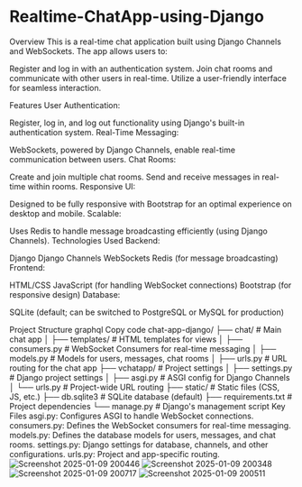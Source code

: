 # Realtime-ChatApp-using-Django

Overview
This is a real-time chat application built using Django Channels and WebSockets. The app allows users to:

Register and log in with an authentication system.
Join chat rooms and communicate with other users in real-time.
Utilize a user-friendly interface for seamless interaction.

Features
User Authentication:

Register, log in, and log out functionality using Django's built-in authentication system.
Real-Time Messaging:

WebSockets, powered by Django Channels, enable real-time communication between users.
Chat Rooms:

Create and join multiple chat rooms.
Send and receive messages in real-time within rooms.
Responsive UI:

Designed to be fully responsive with Bootstrap for an optimal experience on desktop and mobile.
Scalable:

Uses Redis to handle message broadcasting efficiently (using Django Channels).
Technologies Used
Backend:

Django
Django Channels
WebSockets
Redis (for message broadcasting)
Frontend:

HTML/CSS
JavaScript (for handling WebSocket connections)
Bootstrap (for responsive design)
Database:

SQLite (default; can be switched to PostgreSQL or MySQL for production)

Project Structure
graphql
Copy code
chat-app-django/
├── chat/                    # Main chat app
│   ├── templates/           # HTML templates for views
│   ├── consumers.py         # WebSocket Consumers for real-time messaging
│   ├── models.py            # Models for users, messages, chat rooms
│   ├── urls.py              # URL routing for the chat app
├── vchatapp/                # Project settings
│   ├── settings.py          # Django project settings
│   ├── asgi.py              # ASGI config for Django Channels
│   └── urls.py              # Project-wide URL routing
├── static/                  # Static files (CSS, JS, etc.)
├── db.sqlite3               # SQLite database (default)
├── requirements.txt         # Project dependencies
└── manage.py                # Django's management script
Key Files
asgi.py: Configures ASGI to handle WebSocket connections.
consumers.py: Defines the WebSocket consumers for real-time messaging.
models.py: Defines the database models for users, messages, and chat rooms.
settings.py: Django settings for database, channels, and other configurations.
urls.py: Project and app-specific routing.
![Screenshot 2025-01-09 200446](https://github.com/user-attachments/assets/b8f38e2f-140b-440b-a71a-d5ca0dae5b11)
![Screenshot 2025-01-09 200348](https://github.com/user-attachments/assets/0777dce3-56a3-4272-a975-07fef625bfea)
![Screenshot 2025-01-09 200717](https://github.com/user-attachments/assets/4118ee9b-5f5c-4c7a-80fc-fa60f8f6de5e)
![Screenshot 2025-01-09 200511](https://github.com/user-attachments/assets/edef932e-4587-4a44-946c-157b89960d27)

